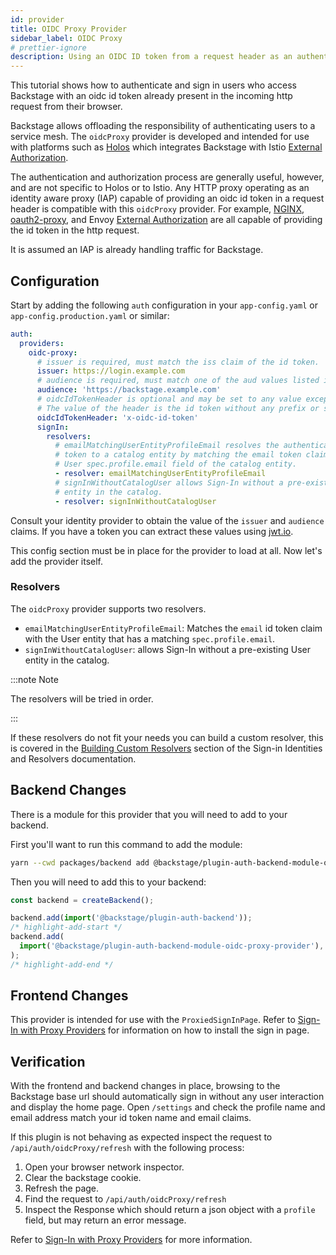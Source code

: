 ```yaml
---
id: provider
title: OIDC Proxy Provider
sidebar_label: OIDC Proxy
# prettier-ignore
description: Using an OIDC ID token from a request header as an authentication provider in Backstage
---
```


This tutorial shows how to authenticate and sign in users who access Backstage with an oidc id token already present in the incoming http request from their browser.

Backstage allows offloading the responsibility of authenticating users to a service mesh. The `oidcProxy` provider is developed and intended for use with platforms such as [Holos](https://holos.run/) which integrates Backstage with Istio [External Authorization](https://istio.io/latest/docs/tasks/security/authorization/authz-custom/).

The authentication and authorization process are generally useful, however, and are not specific to Holos or to Istio. Any HTTP proxy operating as an identity aware proxy (IAP) capable of providing an oidc id token in a request header is compatible with this `oidcProxy` provider. For example, [NGINX](https://docs.nginx.com/nginx/admin-guide/security-controls/configuring-subrequest-authentication/), [oauth2-proxy](https://github.com/oauth2-proxy/oauth2-proxy), and Envoy [External Authorization](https://www.envoyproxy.io/docs/envoy/latest/configuration/http/http_filters/ext_authz_filter) are all capable of providing the id token in the http request.

It is assumed an IAP is already handling traffic for Backstage.

## Configuration

Start by adding the following `auth` configuration in your `app-config.yaml` or
`app-config.production.yaml` or similar:

```yaml
auth:
  providers:
    oidc-proxy:
      # issuer is required, must match the iss claim of the id token.
      issuer: https://login.example.com
      # audience is required, must match one of the aud values listed in the id token.
      audience: 'https://backstage.example.com'
      # oidcIdTokenHeader is optional and may be set to any value except `authorization`.
      # The value of the header is the id token without any prefix or suffix.
      oidcIdTokenHeader: 'x-oidc-id-token'
      signIn:
        resolvers:
          # emailMatchingUserEntityProfileEmail resolves the authenticated id
          # token to a catalog entity by matching the email token claim to the
          # User spec.profile.email field of the catalog entity.
          - resolver: emailMatchingUserEntityProfileEmail
          # signInWithoutCatalogUser allows Sign-In without a pre-existing User
          # entity in the catalog.
          - resolver: signInWithoutCatalogUser
```

Consult your identity provider to obtain the value of the `issuer` and `audience` claims. If you have a token you can extract these values using [jwt.io](https://jwt.io).

This config section must be in place for the provider to load at all. Now let's add the provider itself.

### Resolvers

The `oidcProxy` provider supports two resolvers.

- `emailMatchingUserEntityProfileEmail`: Matches the `email` id token claim with the User entity that has a matching `spec.profile.email`.
- `signInWithoutCatalogUser`: allows Sign-In without a pre-existing User entity in the catalog.

:::note Note

The resolvers will be tried in order.

:::

If these resolvers do not fit your needs you can build a custom resolver, this is covered in the [Building Custom Resolvers](../identity-resolver.md#building-custom-resolvers) section of the Sign-in Identities and Resolvers documentation.

## Backend Changes

There is a module for this provider that you will need to add to your backend.

First you'll want to run this command to add the module:

```sh
yarn --cwd packages/backend add @backstage/plugin-auth-backend-module-oidc-proxy-provider
```

Then you will need to add this to your backend:

```ts title="packages/backend/src/index.ts"
const backend = createBackend();

backend.add(import('@backstage/plugin-auth-backend'));
/* highlight-add-start */
backend.add(
  import('@backstage/plugin-auth-backend-module-oidc-proxy-provider'),
);
/* highlight-add-end */
```

## Frontend Changes

This provider is intended for use with the `ProxiedSignInPage`.  Refer to [Sign-In with Proxy Providers](https://backstage.io/docs/auth/#sign-in-with-proxy-providers) for information on how to install the sign in page.

## Verification

With the frontend and backend changes in place, browsing to the Backstage base url should automatically sign in without any user interaction and display the home page. Open `/settings` and check the profile name and email address match your id token name and email claims.

If this plugin is not behaving as expected inspect the request to `/api/auth/oidcProxy/refresh` with the following process:

1. Open your browser network inspector.
2. Clear the backstage cookie.
3. Refresh the page.
4. Find the request to `/api/auth/oidcProxy/refresh`
5. Inspect the Response which should return a json object with a `profile` field, but may return an error message.

Refer to [Sign-In with Proxy Providers](../index.md#sign-in-with-proxy-providers) for more information.
